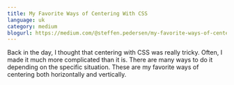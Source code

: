 ```yaml
---
title: My Favorite Ways of Centering With CSS
language: uk
category: medium
blogurl: https://medium.com/@steffen.pedersen/my-favorite-ways-of-centering-with-css-9365dd300a9e
---
```

Back in the day, I thought that centering with CSS was really tricky. Often, I made it much more complicated than it is. There are many ways to do it depending on the specific situation. These are my favorite ways of centering both horizontally and vertically.
